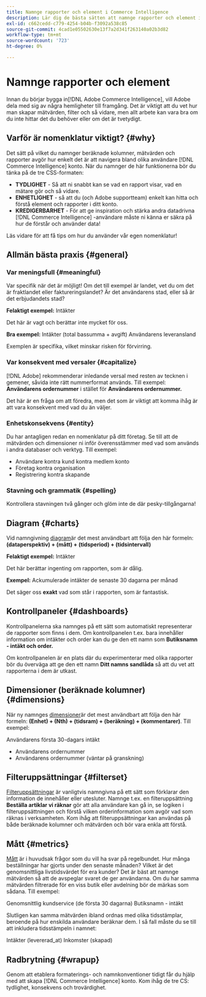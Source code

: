 ```yaml
---
title: Namnge rapporter och element i Commerce Intelligence
description: Lär dig de bästa sätten att namnge rapporter och element i [!DNL Commerce Intelligence].
exl-id: c662cedd-c779-4254-b04b-f3092a538c85
source-git-commit: 4cad1e05502630e13f7a2d341f263140a02b3d82
workflow-type: tm+mt
source-wordcount: '723'
ht-degree: 0%

---
```


# Namnge rapporter och element

Innan du börjar bygga in[!DNL Adobe Commerce Intelligence], vill Adobe dela med sig av några hemligheter till framgång. Det är viktigt att du vet hur man skapar mätvärden, filter och så vidare, men allt arbete kan vara bra om du inte hittar det du behöver eller om det är tvetydigt.

## Varför är nomenklatur viktigt? {#why}

Det sätt på vilket du namnger beräknade kolumner, mätvärden och rapporter avgör hur enkelt det är att navigera bland olika användare [!DNL Commerce Intelligence] konto. När du namnger de här funktionerna bör du tänka på de tre CSS-formaten:

* **TYDLIGHET** - Så att ni snabbt kan se vad en rapport visar, vad en mätare gör och så vidare.
* **ENHETLIGHET** - så att du (och Adobe supportteam) enkelt kan hitta och förstå element och rapporter i ditt konto.
* **KREDIGERBARHET** - För att ge inspiration och stärka andra datadrivna [!DNL Commerce Intelligence] -användare måste ni känna er säkra på hur de förstår och använder data!

Läs vidare för att få tips om hur du använder vår egen nomenklatur!

## Allmän bästa praxis {#general}

### Var meningsfull {#meaningful}

Var specifik när det är möjligt! Om det till exempel är landet, vet du om det är fraktlandet eller faktureringslandet? Är det användarens stad, eller så är det erbjudandets stad?

**Felaktigt exempel:**
Intäkter

Det här är vagt och berättar inte mycket för oss.

**Bra exempel:**
Intäkter (total bassumma + avgift) Användarens leveransland

Exemplen är specifika, vilket minskar risken för förvirring.

### Var konsekvent med versaler {#capitalize}

[!DNL Adobe] rekommenderar inledande versal med resten av tecknen i gemener, såvida inte rätt nummerformat används. Till exempel: **Användarens ordernummer** i stället för **Användarens ordernummer.**

Det här är en fråga om att föredra, men det som är viktigt att komma ihåg är att vara konsekvent med vad du än väljer.

### Enhetskonsekvens {#entity}

Du har antagligen redan en nomenklatur på ditt företag. Se till att de mätvärden och dimensioner ni inför överensstämmer med vad som används i andra databaser och verktyg. Till exempel:

* Användare kontra kund kontra medlem konto
* Företag kontra organisation
* Registrering kontra skapande

### Stavning och grammatik {#spelling}

Kontrollera stavningen två gånger och glöm inte de där pesky-tillgångarna!

## Diagram {#charts}

Vid namngivning [diagram](../tutorials/using-visual-report-builder.md)är det mest användbart att följa den här formeln: **(dataperspektiv) + (mått) + (tidsperiod) + (tidsintervall)**

**Felaktigt exempel:**
Intäkter

Det här berättar ingenting om rapporten, som är dålig.

**Exempel:**
Ackumulerade intäkter de senaste 30 dagarna per månad

Det säger oss **exakt** vad som står i rapporten, som är fantastisk.

## Kontrollpaneler {#dashboards}

Kontrollpanelerna ska namnges på ett sätt som automatiskt representerar de rapporter som finns i dem. Om kontrollpanelen t.ex. bara innehåller information om intäkter och order kan du ge den ett namn som **Butiksnamn - intäkt och order.**

Om kontrollpanelen är en plats där du experimenterar med olika rapporter bör du överväga att ge den ett namn **Ditt namns sandlåda** så att du vet att rapporterna i dem är utkast.

## Dimensioner (beräknade kolumner) {#dimensions}

När ny namnges [dimensioner](../data-analyst/data-warehouse-mgr/creating-calculated-columns.md)är det mest användbart att följa den här formeln: **(Enhet) + (Nth) + (tidsram) + (beräkning) + (kommentarer)**. Till exempel:

Användarens första 30-dagars intäkt
* Användarens ordernummer
* Användarens ordernummer (väntar på granskning)

## Filteruppsättningar {#filterset}

[Filteruppsättningar](../data-user/reports/ess-manage-data-filters.md) är vanligtvis namngivna på ett sätt som förklarar den information de innehåller eller utesluter. Namnge t.ex. en filteruppsättning **Beställa artiklar vi räknar** gör att alla användare kan gå in, se logiken i filteruppsättningen och förstå vilken orderinformation som avgör vad som räknas i verksamheten. Kom ihåg att filteruppsättningar kan användas på både beräknade kolumner och mätvärden och bör vara enkla att förstå.

## Mått {#metrics}

[Mått](../data-user/reports/ess-manage-data-metrics.md) är i huvudsak frågor som du vill ha svar på regelbundet. Hur många beställningar har gjorts under den senaste månaden? Vilket är det genomsnittliga livstidsvärdet för era kunder? Det är bäst att namnge mätvärden så att de avspeglar svaret de ger användarna. Om du har samma mätvärden filtrerade för en viss butik eller avdelning bör de märkas som sådana. Till exempel:

Genomsnittlig kundservice (de första 30 dagarna) Butiksnamn - intäkt

Slutligen kan samma mätvärden ibland ordnas med olika tidsstämplar, beroende på hur enskilda användare beräknar dem. I så fall måste du se till att inkludera tidsstämpeln i namnet:

Intäkter (levererad\_at) Inkomster (skapad)

## Radbrytning {#wrapup}

Genom att etablera formaterings- och namnkonventioner tidigt får du hjälp med att skapa [!DNL Commerce Intelligence] konto. Kom ihåg de tre CS: tydlighet, konsekvens och trovärdighet.
